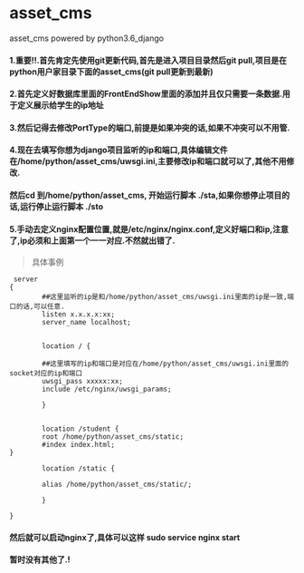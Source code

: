 # asset_cms
asset_cms powered by python3.6_django

#### 1.重要!!.首先肯定先使用git更新代码,首先是进入项目目录然后git pull,项目是在python用户家目录下面的asset_cms(git pull更新到最新)
#### 2.首先定义好数据库里面的FrontEndShow里面的添加并且仅只需要一条数据.用于定义展示给学生的ip地址
#### 3.然后记得去修改PortType的端口,前提是如果冲突的话,如果不冲突可以不用管.
#### 4.现在去填写你想为django项目监听的ip和端口,具体编辑文件在/home/python/asset_cms/uwsgi.ini,主要修改ip和端口就可以了,其他不用修改.
#### 然后cd 到/home/python/asset_cms, 开始运行脚本 ./sta,如果你想停止项目的话,运行停止运行脚本 ./sto
#### 5.手动去定义nginx配置位置,就是/etc/nginx/nginx.conf,定义好端口和ip,注意了,ip必须和上面第一个一一对应.不然就出错了.
> 具体事例
```nginx
 server
{
        ##这里监听的ip是和/home/python/asset_cms/uwsgi.ini里面的ip是一致,端口的话,可以任意.
        listen x.x.x.x:xx;
        server_name localhost;


        location / {

        ##这里填写的ip和端口是对应在/home/python/asset_cms/uwsgi.ini里面的socket对应的ip和端口
        uwsgi_pass xxxxx:xx;
        include /etc/nginx/uwsgi_params;

        }


        location /student {
        root /home/python/asset_cms/static;
        #index index.html;
}

        location /static {

        alias /home/python/asset_cms/static/;

        }

}
``` 
#### 然后就可以启动nginx了,具体可以这样 sudo service nginx start
#### 暂时没有其他了.!
